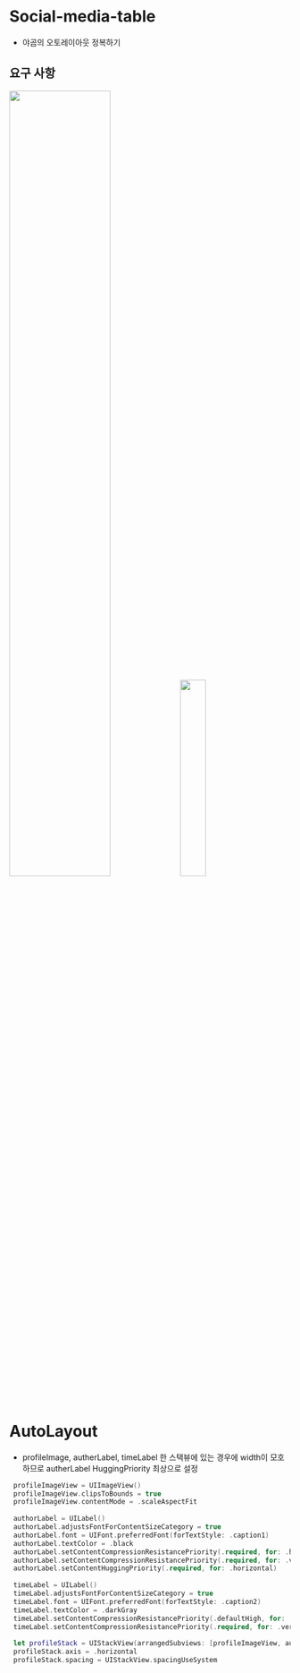 # Social-media-table
- 야곰의 오토레이아웃 정복하기

## 요구 사항 
<img src = "https://user-images.githubusercontent.com/26668309/159870759-1bd46354-3efd-4b5b-9246-89fef98c86d7.png" width = 60%>

<img src = "https://user-images.githubusercontent.com/26668309/159873306-d54b7925-a50b-47b3-aab3-3f89704c955b.gif" width = 30%>



# AutoLayout 

- profileImage, autherLabel, timeLabel 한 스택뷰에 있는 경우에 width이 모호하므로 autherLabel HuggingPriority 최상으로 설정

```Swift 
 profileImageView = UIImageView()
 profileImageView.clipsToBounds = true
 profileImageView.contentMode = .scaleAspectFit
        
 authorLabel = UILabel()
 authorLabel.adjustsFontForContentSizeCategory = true
 authorLabel.font = UIFont.preferredFont(forTextStyle: .caption1)
 authorLabel.textColor = .black
 authorLabel.setContentCompressionResistancePriority(.required, for: .horizontal)
 authorLabel.setContentCompressionResistancePriority(.required, for: .vertical)
 authorLabel.setContentHuggingPriority(.required, for: .horizontal)
        
 timeLabel = UILabel()
 timeLabel.adjustsFontForContentSizeCategory = true
 timeLabel.font = UIFont.preferredFont(forTextStyle: .caption2)
 timeLabel.textColor = .darkGray
 timeLabel.setContentCompressionResistancePriority(.defaultHigh, for: .horizontal)
 timeLabel.setContentCompressionResistancePriority(.required, for: .vertical)
        
 let profileStack = UIStackView(arrangedSubviews: [profileImageView, authorLabel, timeLabel])
 profileStack.axis = .horizontal
 profileStack.spacing = UIStackView.spacingUseSystem

```
